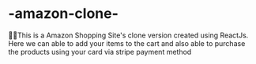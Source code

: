 # -amazon-clone-
🛒🛒This is a Amazon Shopping Site's clone version created using ReactJs. Here we can able to add your items to the cart and also able to purchase the products using your card via stripe payment method 
